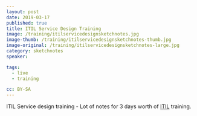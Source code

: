 ```yaml
---
layout: post
date: 2019-03-17
published: true
title: ITIL Service Design Training
image: /training/itilservicedesignsketchnotes.jpg
image-thumb: /training/itilservicedesignsketchnotes-thumb.jpg
image-original: /training/itilservicedesignsketchnotes-large.jpg
category: sketchnotes
speaker:

tags:
  - live
  - training

cc: BY-SA
---
```


ITIL Service design training - Lot of notes for 3 days worth of [ITIL][itil] training.

[itil]: "https://en.wikipedia.org/wiki/ITIL